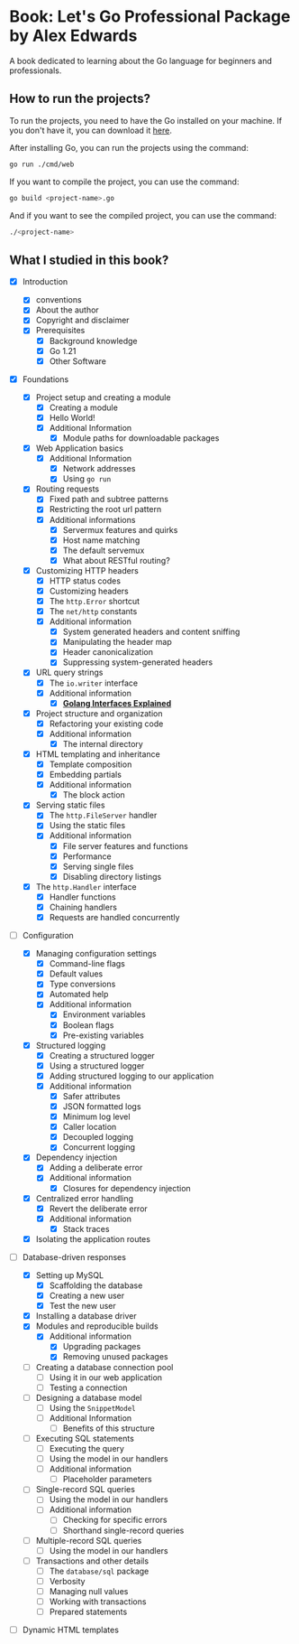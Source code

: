 # Book: Let's Go Professional Package by Alex Edwards

A book dedicated to learning about the Go language for beginners and professionals.

## How to run the projects?

To run the projects, you need to have the Go installed on your machine. If you don't have it, you can download it [here](https://golang.org/dl/).

After installing Go, you can run the projects using the command:

```bash
go run ./cmd/web
```

If you want to compile the project, you can use the command:

```bash
go build <project-name>.go
```

And if you want to see the compiled project, you can use the command:

```bash
./<project-name>
```

## What I studied in this book?

- [x] Introduction
  - [x] conventions
  - [x] About the author
  - [x] Copyright and disclaimer
  - [x] Prerequisites
    - [x] Background knowledge
    - [x] Go 1.21
    - [x] Other Software
- [x] Foundations
  - [x] Project setup and creating a module
    - [x] Creating a module
    - [x] Hello World!
    - [x] Additional Information
      - [x] Module paths for downloadable packages
  - [x] Web Application basics
    - [x] Additional Information
      - [x] Network addresses
      - [x] Using `go run`
  - [x] Routing requests
    - [x] Fixed path and subtree patterns
    - [x] Restricting the root url pattern
    - [x] Additional informations
      - [x] Servermux features and quirks
      - [x] Host name matching
      - [x] The default servemux
      - [x] What about RESTful routing?
  - [x] Customizing HTTP headers
    - [x] HTTP status codes
    - [x] Customizing headers
    - [x] The `http.Error` shortcut
    - [x] The `net/http` constants
    - [x] Additional information
      - [x] System generated headers and content sniffing
      - [x] Manipulating the header map
      - [x] Header canonicalization
      - [x] Suppressing system-generated headers
  - [x] URL query strings
    - [x] The `io.writer` interface
    - [x] Additional information
      - [x] **[Golang Interfaces Explained](https://www.alexedwards.net/blog/interfaces-explained)**
  - [x] Project structure and organization
    - [x] Refactoring your existing code
    - [x] Additional information
      - [x] The internal directory
  - [x] HTML templating and inheritance
    - [x] Template composition
    - [x] Embedding partials
    - [x] Additional information
      - [x] The block action
  - [x] Serving static files
    - [x] The `http.FileServer` handler
    - [x] Using the static files
    - [x] Additional information
      - [x] File server features and functions
      - [x] Performance
      - [x] Serving single files
      - [x] Disabling directory listings
  - [x] The `http.Handler` interface 
    - [x] Handler functions
    - [x] Chaining handlers
    - [x] Requests are handled concurrently
- [ ] Configuration
  - [x] Managing configuration settings
    - [x] Command-line flags
    - [x] Default values
    - [x] Type conversions
    - [x] Automated help
    - [x] Additional information
      - [x] Environment variables
      - [x] Boolean flags
      - [x] Pre-existing variables
  - [x] Structured logging
    - [x] Creating a structured logger
    - [x] Using a structured logger
    - [x] Adding structured logging to our application
    - [x] Additional information
      - [x] Safer attributes
      - [x] JSON formatted logs
      - [x] Minimum log level
      - [x] Caller location
      - [x] Decoupled logging
      - [x] Concurrent logging
  - [x] Dependency injection
    - [x] Adding a deliberate error
    - [x] Additional information
      - [x] Closures for dependency injection
  - [x] Centralized error handling
    - [x] Revert the deliberate error
    - [x] Additional information
      - [x] Stack traces
  - [x] Isolating the application routes
- [ ] Database-driven responses
  - [x] Setting up MySQL
    - [x] Scaffolding the database
    - [x] Creating a new user
    - [x] Test the new user
  - [x] Installing a database driver
  - [x] Modules and reproducible builds
    - [x] Additional information
      - [x] Upgrading packages
      - [x] Removing unused packages
  - [ ] Creating a database connection pool
    - [ ] Using it in our web application
    - [ ] Testing a connection
  - [ ] Designing a database model
    - [ ] Using the `SnippetModel`
    - [ ] Additional Information
      - [ ] Benefits of this structure
  - [ ] Executing SQL statements
    - [ ] Executing the query
    - [ ] Using the model in our handlers
    - [ ] Additional information
      - [ ] Placeholder parameters
  - [ ] Single-record SQL queries
    - [ ] Using the model in our handlers
    - [ ] Additional information
      - [ ] Checking for specific errors
      - [ ] Shorthand single-record queries
  - [ ] Multiple-record SQL queries
    - [ ] Using the model in our handlers
  - [ ] Transactions and other details
    - [ ] The `database/sql` package
    - [ ] Verbosity
    - [ ] Managing null values
    - [ ] Working with transactions
    - [ ] Prepared statements
- [ ] Dynamic HTML templates
  
